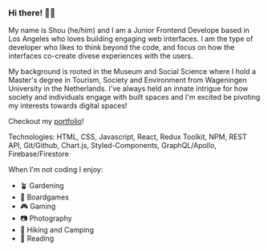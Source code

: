 ### Hi there! 🙋🏻
My name is Shou (he/him) and I am a Junior Frontend Develope based in Los Angeles who loves building engaging web interfaces. I am the type of developer who likes to think beyond the code, and focus on how the interfaces co-create divese experiences with the users. 

My background is rooted in the Museum and Social Science where I hold a Master's degree in Tourism, Society and Environment from Wageningen University in the Netherlands. I've always held an innate intrigue for how society and individuals engage with built spaces and I'm excited be pivoting my interests towards digital spaces!

Checkout my <a href='https://www.linkedin.com/in/shouzhang/'>portfolio</a>!

Technologies: 
HTML, CSS, Javascript, React, Redux Toolkit, NPM, REST API, Git/Github, Chart.js, Styled-Components, GraphQL/Apollo, Firebase/Firestore

When I'm not coding I enjoy:
      <ul>
        <li>🪴 Gardening</li>
        <li>🎲 Boardgames </li>
        <li>🎮 Gaming</li>
        <li>📷 Photography </li>
        <li>🥾 Hiking and Camping</li>
        <li>📖 Reading</li>
      </ul>
